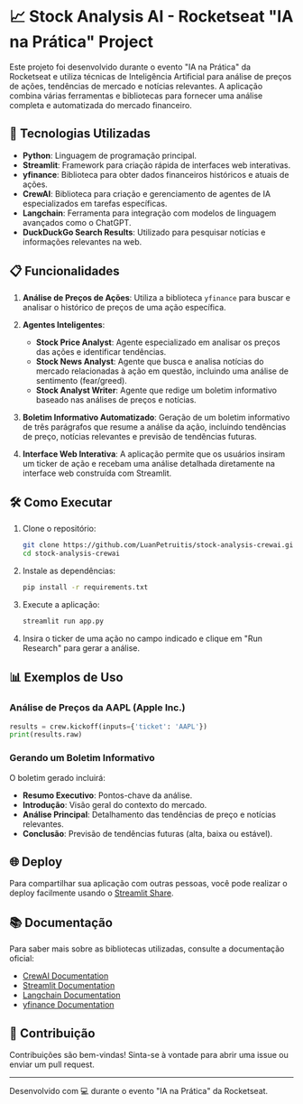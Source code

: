 
# 📈 Stock Analysis AI - Rocketseat "IA na Prática" Project

Este projeto foi desenvolvido durante o evento "IA na Prática" da Rocketseat e utiliza técnicas de Inteligência Artificial para análise de preços de ações, tendências de mercado e notícias relevantes. A aplicação combina várias ferramentas e bibliotecas para fornecer uma análise completa e automatizada do mercado financeiro.

## 🚀 Tecnologias Utilizadas

- **Python**: Linguagem de programação principal.
- **Streamlit**: Framework para criação rápida de interfaces web interativas.
- **yfinance**: Biblioteca para obter dados financeiros históricos e atuais de ações.
- **CrewAI**: Biblioteca para criação e gerenciamento de agentes de IA especializados em tarefas específicas.
- **Langchain**: Ferramenta para integração com modelos de linguagem avançados como o ChatGPT.
- **DuckDuckGo Search Results**: Utilizado para pesquisar notícias e informações relevantes na web.

## 📋 Funcionalidades

1. **Análise de Preços de Ações**: Utiliza a biblioteca `yfinance` para buscar e analisar o histórico de preços de uma ação específica.
   
2. **Agentes Inteligentes**:
   - **Stock Price Analyst**: Agente especializado em analisar os preços das ações e identificar tendências.
   - **Stock News Analyst**: Agente que busca e analisa notícias do mercado relacionadas à ação em questão, incluindo uma análise de sentimento (fear/greed).
   - **Stock Analyst Writer**: Agente que redige um boletim informativo baseado nas análises de preços e notícias.

3. **Boletim Informativo Automatizado**: Geração de um boletim informativo de três parágrafos que resume a análise da ação, incluindo tendências de preço, notícias relevantes e previsão de tendências futuras.

4. **Interface Web Interativa**: A aplicação permite que os usuários insiram um ticker de ação e recebam uma análise detalhada diretamente na interface web construída com Streamlit.

## 🛠️ Como Executar

1. Clone o repositório:
   ```bash
   git clone https://github.com/LuanPetruitis/stock-analysis-crewai.git
   cd stock-analysis-crewai
   ```

2. Instale as dependências:
   ```bash
   pip install -r requirements.txt
   ```

3. Execute a aplicação:
   ```bash
   streamlit run app.py
   ```

4. Insira o ticker de uma ação no campo indicado e clique em "Run Research" para gerar a análise.

## 📊 Exemplos de Uso

### Análise de Preços da AAPL (Apple Inc.)

```python
results = crew.kickoff(inputs={'ticket': 'AAPL'})
print(results.raw)
```

### Gerando um Boletim Informativo

O boletim gerado incluirá:

- **Resumo Executivo**: Pontos-chave da análise.
- **Introdução**: Visão geral do contexto do mercado.
- **Análise Principal**: Detalhamento das tendências de preço e notícias relevantes.
- **Conclusão**: Previsão de tendências futuras (alta, baixa ou estável).

## 🌐 Deploy

Para compartilhar sua aplicação com outras pessoas, você pode realizar o deploy facilmente usando o [Streamlit Share](https://share.streamlit.io/).

## 📚 Documentação

Para saber mais sobre as bibliotecas utilizadas, consulte a documentação oficial:
- [CrewAI Documentation](https://docs.crewai.com)
- [Streamlit Documentation](https://docs.streamlit.io)
- [Langchain Documentation](https://langchain.com)
- [yfinance Documentation](https://pypi.org/project/yfinance/)

## 🤝 Contribuição

Contribuições são bem-vindas! Sinta-se à vontade para abrir uma issue ou enviar um pull request.

---

Desenvolvido com 💻 durante o evento "IA na Prática" da Rocketseat.